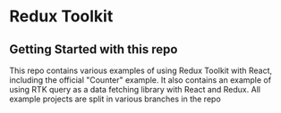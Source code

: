 # Redux Toolkit

## Getting Started with this repo

<p>This repo contains various examples of using Redux Toolkit with React, including the official "Counter" example. It also contains an example of using RTK query as a data fetching library with React and Redux. All example projects are split in various branches in the repo</p>
